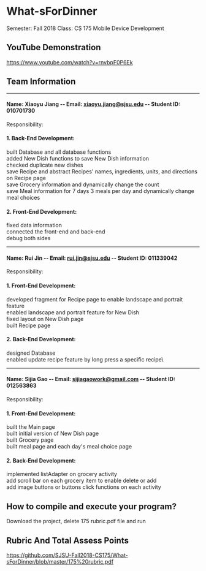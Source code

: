 # What-sForDinner

Semester: Fall 2018
Class: CS 175 Mobile Device Development

## YouTube Demonstration 
  
  https://www.youtube.com/watch?v=rnvbpF0P6Ek

## Team Information

***************  ***  ***************  ***  ***************  ***  ***************  *** ***************

#### Name: Xiaoyu Jiang -- Email: xiaoyu.jiang@sjsu.edu -- Student ID: 010701730 

Responsibility: 
  #### 1. Back-End Development: 
  built Database and all database functions\
  added New Dish functions to save New Dish information\
  checked duplicate new dishes\
  save Recipe and abstract Recipes' names, ingredients, units, and directions on Recipe page\
  save Grocery information and dynamically change the count\
  save Meal information for 7 days 3 meals per day and dynamically change meal choices
  #### 2. Front-End Development:
  fixed data information\
  connected the front-end and back-end\
  debug both sides
  
***************  ***  ***************  ***  ***************  ***  ***************  *** ***************

#### Name: Rui Jin -- Email: rui.jin@sjsu.edu -- Student ID: 011339042

Responsibility: 
  #### 1. Front-End Development: 
  developed fragment for Recipe page to enable landscape and portrait feature\
  enabled landscape and portrait feature for New Dish\
  fixed layout on New Dish page\
  built Recipe page 
  #### 2. Back-End Development:
  designed Database\
  enabled update recipe feature by long press a specific recipe\

  
***************  ***  ***************  ***  ***************  ***  ***************  *** ***************

#### Name: Sijia Gao -- Email: sijiagaowork@gmail.com -- Student ID: 012563863 

Responsibility: 
  #### 1. Front-End Development:
  built the Main page\
              built initial version of New Dish page\
              built Grocery page\
              built meal page and each day's meal choice page
  #### 2. Back-End Development:
  implemented listAdapter on grocery activity\
                      add scroll bar on each grocery item to enable delete or add \
                      add image buttons or buttons click functions on each activity
                      
## How to compile and execute your program?

Download the project, delete 175 rubric.pdf file and run 

## Rubric And Total Assess Points

https://github.com/SJSU-Fall2018-CS175/What-sForDinner/blob/master/175%20rubric.pdf

